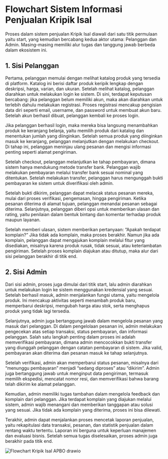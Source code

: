 # Flowchart Sistem Informasi Penjualan Kripik Isal

Proses dalam sistem penjualan Kripik Isal diawali dari satu titik permulaan yaitu start, yang kemudian bercabang kedua aktor utama: Pelanggan dan Admin. Masing-masing memiliki alur tugas dan tanggung jawab berbeda dalam ekosistem ini.

## 1. Sisi Pelanggan
Pertama, pelanggan memulai dengan melihat katalog produk yang tersedia di platform. Katalog ini berisi daftar produk keripik lengkap dengan deskripsi, harga, varian, dan ukuran. Setelah melihat katalog, pelanggan diarahkan untuk melakukan login ke sistem. Di sini, terdapat keputusan bercabang: jika pelanggan belum memiliki akun, maka akan diarahkan untuk terlebih dahulu melakukan registrasi. Proses registrasi mencakup pengisian data diri seperti email, username, dan password untuk membuat akun baru. Setelah akun berhasil dibuat, pelanggan kembali ke proses login.

Jika pelanggan berhasil login, maka mereka bisa langsung menambahkan produk ke keranjang belanja, yaitu memilih produk dari katalog dan menentukan jumlah yang diinginkan. Setelah semua produk yang diinginkan masuk ke keranjang, pelanggan melanjutkan dengan melakukan checkout. Di tahap ini, pelanggan meninjau ulang pesanan dan mengisi informasi penting seperti alamat pengiriman.

Setelah checkout, pelanggan melanjutkan ke tahap pembayaran, dimana sistem hanya mendukung metode transfer bank. Pelanggan wajib melakukan pembayaran melalui transfer bank sesuai nominal yang ditentukan. Setelah melakukan transfer, pelanggan harus mengunggah bukti pembayaran ke sistem untuk diverifikasi oleh admin.

Setelah bukti dikirim, pelanggan dapat melacak status pesanan mereka, mulai dari proses verifikasi, pengemasan, hingga pengiriman. Ketika pesanan diterima di alamat tujuan, pelanggan menandai pesanan sebagai diterima. Selanjutnya, pelanggan diberi opsi untuk memberikan ulasan dan rating, yaitu penilaian dalam bentuk bintang dan komentar terhadap produk maupun layanan. 

Setelah memberi ulasan, sistem memberikan pertanyaan: “Apakah terdapat komplain?” Jika tidak ada komplain, maka proses berakhir. Namun jika ada komplain, pelanggan dapat mengajukan komplain melalui fitur yang disediakan, misalnya karena produk rusak, tidak sesuai, atau keterlambatan pengiriman. Setelah proses komplain diajukan atau ditutup, maka alur dari sisi pelanggan berakhir di titik end.

## 2. Sisi Admin
Dari sisi admin, proses juga dimulai dari titik start, lalu admin diarahkan untuk melakukan login ke sistem menggunakan kredensial yang sesuai. Setelah berhasil masuk, admin menjalankan fungsi utama, yaitu mengelola produk. Ini mencakup aktivitas seperti menambah produk baru, memperbarui deskripsi, mengubah harga atau stok, serta menghapus produk yang tidak lagi tersedia.

Selanjutnya, admin juga bertanggung jawab dalam mengelola pesanan yang masuk dari pelanggan. Di dalam pengelolaan pesanan ini, admin melakukan pengecekan atas setiap transaksi, status pembayaran, dan informasi pelanggan. Salah satu langkah penting dalam proses ini adalah memverifikasi pembayaran, dimana admin mencocokkan bukti transfer yang diunggah pelanggan dengan catatan pembayaran di sistem. Jika valid, pembayaran akan diterima dan pesanan masuk ke tahap selanjutnya.

Setelah verifikasi, admin akan memperbarui status pesanan, misalnya dari “menunggu pembayaran” menjadi “sedang diproses” atau “dikirim”. Admin juga bertanggung jawab untuk menginput data pengiriman, termasuk memilih ekspedisi, mencatat nomor resi, dan memverifikasi bahwa barang telah dikirim ke alamat pelanggan.

Kemudian, admin memiliki tugas tambahan dalam mengelola feedback dan komplain dari pelanggan. Jika terdapat komplain yang diajukan melalui sistem, admin wajib menangani dan memberikan tanggapan atau solusi yang sesuai. Jika tidak ada komplain yang diterima, proses ini bisa dilewati. 

Terakhir, admin dapat menjalankan proses mencetak laporan penjualan, yaitu rekapitulasi data transaksi, pesanan, dan statistik penjualan dalam rentang waktu tertentu. Laporan ini berguna untuk keperluan manajemen dan evaluasi bisnis. Setelah semua tugas diselesaikan, proses admin juga berakhir pada titik end.

![Flowchart Kripik Isal APBO drawio](https://github.com/user-attachments/assets/31c4d10c-edef-4bcd-b153-7a7bb3cabcaf)
